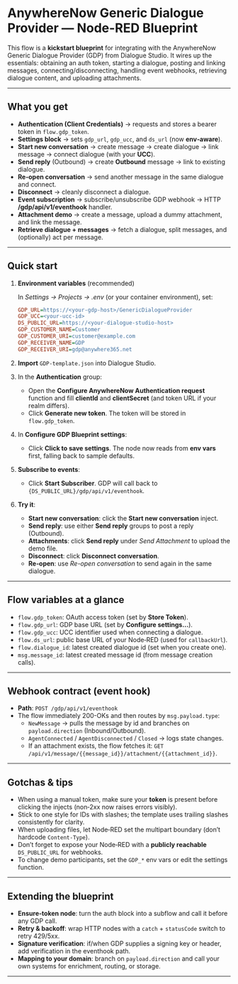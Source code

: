 # AnywhereNow Generic Dialogue Provider — Node-RED Blueprint

This flow is a **kickstart blueprint** for integrating with the AnywhereNow Generic Dialogue Provider (GDP) from Dialogue Studio. 
It wires up the essentials: obtaining an auth token, starting a dialogue, posting and linking messages, connecting/disconnecting, handling event webhooks, 
retrieving dialogue content, and uploading attachments.

---

## What you get

- **Authentication (Client Credentials)** → requests and stores a bearer token in `flow.gdp_token`.
- **Settings block** → sets `gdp_url`, `gdp_ucc`, and `ds_url` (now **env‑aware**).
- **Start new conversation** → create message → create dialogue → link message → connect dialogue (with your **UCC**).
- **Send reply** (Outbound) → create **Outbound** message → link to existing dialogue.
- **Re‑open conversation** → send another message in the same dialogue and connect.
- **Disconnect** → cleanly disconnect a dialogue.
- **Event subscription** → subscribe/unsubscribe GDP webhook → HTTP **/gdp/api/v1/eventhook** handler.
- **Attachment demo** → create a message, upload a dummy attachment, and link the message.
- **Retrieve dialogue + messages** → fetch a dialogue, split messages, and (optionally) act per message.

---

## Quick start

1. **Environment variables** (recommended)
   
   In *Settings → Projects → .env* (or your container environment), set:
   ```ini
   GDP_URL=https://<your-gdp-host>/GenericDialogueProvider
   GDP_UCC=<your-ucc-id>
   DS_PUBLIC_URL=https://<your-dialogue-studio-host>
   GDP_CUSTOMER_NAME=Customer
   GDP_CUSTOMER_URI=customer@example.com
   GDP_RECEIVER_NAME=GDP
   GDP_RECEIVER_URI=gdp@anywhere365.net
   ```

2. **Import** `GDP-template.json` into Dialogue Studio.

3. In the **Authentication** group:
   - Open the **Configure AnywhereNow Authentication request** function and fill **clientId** and **clientSecret** (and token URL if your realm differs).
   - Click **Generate new token**. The token will be stored in `flow.gdp_token`.

4. In **Configure GDP Blueprint settings**:
   - Click **Click to save settings**. The node now reads from **env vars** first, falling back to sample defaults.

5. **Subscribe to events**:
   - Click **Start Subscriber**. GDP will call back to `{DS_PUBLIC_URL}/gdp/api/v1/eventhook`.

6. **Try it**:
   - **Start new conversation**: click the **Start new conversation** inject.
   - **Send reply**: use either **Send reply** groups to post a reply (Outbound).
   - **Attachments**: click **Send reply** under *Send Attachment* to upload the demo file.
   - **Disconnect**: click **Disconnect conversation**.
   - **Re‑open**: use *Re-open conversation* to send again in the same dialogue.

---

## Flow variables at a glance

- `flow.gdp_token`: OAuth access token (set by **Store Token**).
- `flow.gdp_url`: GDP base URL (set by **Configure settings…**).
- `flow.gdp_ucc`: UCC identifier used when connecting a dialogue.
- `flow.ds_url`: public base URL of your Node‑RED (used for `callbackUrl`).
- `flow.dialogue_id`: latest created dialogue id (set when you create one).
- `msg.message_id`: latest created message id (from message creation calls).

---

## Webhook contract (event hook)

- **Path**: `POST /gdp/api/v1/eventhook`
- The flow immediately 200-OKs and then routes by `msg.payload.type`:
  - `NewMessage` → pulls the message by id and branches on `payload.direction` (Inbound/Outbound).
  - `AgentConnected` / `AgentDisconnected` / `Closed` → logs state changes.
  - If an attachment exists, the flow fetches it: `GET /api/v1/message/{{message_id}}/attachment/{{attachment_id}}`.

---

## Gotchas & tips

- When using a manual token, make sure your **token** is present before clicking the injects (non‑2xx now raises errors visibly).
- Stick to one style for IDs with slashes; the template uses trailing slashes consistently for clarity.
- When uploading files, let Node‑RED set the multipart boundary (don’t hardcode `Content-Type`).
- Don’t forget to expose your Node‑RED with a **publicly reachable** `DS_PUBLIC_URL` for webhooks.
- To change demo participants, set the `GDP_*` env vars or edit the settings function.

---

## Extending the blueprint

- **Ensure‑token node**: turn the auth block into a subflow and call it before any GDP call.
- **Retry & backoff**: wrap HTTP nodes with a `catch` + `statusCode` switch to retry 429/5xx.
- **Signature verification**: if/when GDP supplies a signing key or header, add verification in the eventhook path.
- **Mapping to your domain**: branch on `payload.direction` and call your own systems for enrichment, routing, or storage.

---
